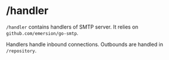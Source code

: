 # /handler

`/handler` contains handlers of SMTP server.
It relies on `github.com/emersion/go-smtp`.

Handlers handle inbound connections.
Outbounds are handled in `/repository`.
